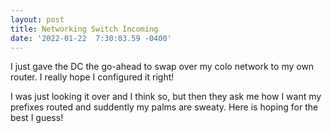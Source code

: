 ```yaml
--- 
layout: post 
title: Networking Switch Incoming 
date: '2022-01-22  7:30:03.59 -0400' 
--- 
```

I just gave the DC the go-ahead to swap over my colo network to my own router. I really hope I configured it 
right! 

I was just looking it over and I think so, but then they ask me how I want my prefixes routed and suddently my 
palms are sweaty. Here is hoping for the best I guess!
